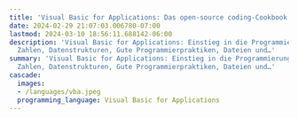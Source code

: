 ```yaml
---
title: 'Visual Basic for Applications: Das open-source coding-Cookbook'
date: 2024-02-29 21:07:03.006780-07:00
lastmod: 2024-03-10 18:56:11.688142-06:00
description: 'Visual Basic for Applications: Einstieg in die Programmierung, Zeichenketten,
  Zahlen, Datenstrukturen, Gute Programmierpraktiken, Dateien und…'
summary: 'Visual Basic for Applications: Einstieg in die Programmierung, Zeichenketten,
  Zahlen, Datenstrukturen, Gute Programmierpraktiken, Dateien und…'
cascade:
  images:
  - /languages/vba.jpeg
  programming_language: Visual Basic for Applications
---
```

